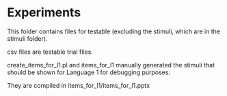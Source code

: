 # Experiments

This folder contains files for testable (excluding the stimuli, which are in the stimuli folder).

csv files are testable trial files.

create_items_for_l1.pl and items_for_l1 manually generated the stimuli that should be shown for Language 1 for debugging purposes.

They are compiled in items_for_l1/items_for_l1.pptx
